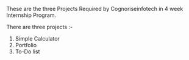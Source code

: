 These are the three Projects Required by Cognoriseinfotech in 4 week Internship Program.

There are three projects :-

1. Simple Calculator 
2. Portfolio
3. To-Do list 
